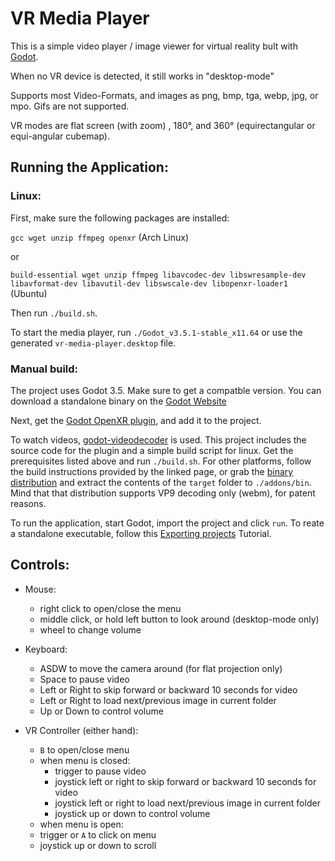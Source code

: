 # VR Media Player

This is a simple video player / image viewer for virtual reality bult with [Godot](https://godotengine.org/).

When no VR device is detected, it still works in "desktop-mode"

Supports most Video-Formats, and images as png, bmp, tga, webp, jpg, or mpo. Gifs are not supported.

VR modes are flat screen (with zoom) , 180°, and 360° (equirectangular or equi-angular cubemap).


## Running the Application:

### Linux:
First, make sure the following packages are installed:

`gcc wget unzip ffmpeg openxr` (Arch Linux)

or 

`build-essential wget unzip ffmpeg libavcodec-dev libswresample-dev libavformat-dev libavutil-dev libswscale-dev libopenxr-loader1` (Ubuntu)

Then run ```./build.sh```.

To start the media player, run `./Godot_v3.5.1-stable_x11.64` or use the generated `vr-media-player.desktop` file.

### Manual build:
The project uses Godot 3.5. Make sure to get a compatble version. You can download a standalone binary on the [Godot Website](https://godotengine.org/download)

Next, get the [Godot OpenXR plugin](https://github.com/GodotVR/godot_openxr), and add it to the project.

To watch videos, [godot-videodecoder](https://github.com/kidrigger/godot-videodecoder) is used. This project includes the source code for the plugin and a simple build script for linux. Get the prerequisites listed above and run `./build.sh`. For other platforms, follow the build instructions provided by the linked page, or grab the [binary distribution](https://github.com/kidrigger/godot-videodecoder/tags) and extract the contents of the `target` folder to `./addons/bin`. Mind that that distribution supports VP9 decoding only (webm), for patent reasons.

To run the application, start Godot, import the project and click `run`. To reate a standalone executable, follow this [Exporting projects](https://docs.godotengine.org/en/3.5/tutorials/export/exporting_projects.html) Tutorial. 


## Controls:

- Mouse:
  - right click to open/close the menu
  - middle click, or hold left button to look around (desktop-mode only)
  - wheel to change volume

- Keyboard:
  - ASDW to move the camera around (for flat projection only)
  - Space to pause video
  - Left or Right to skip forward or backward 10 seconds for video
  - Left or Right to load next/previous image in current folder
  - Up or Down to control volume

- VR Controller (either hand):
  - `B` to open/close menu
  - when menu is closed:
    - trigger to pause video
    - joystick left or right to skip forward or backward 10 seconds for video
    - joystick left or right to load next/previous image in current folder
    - joystick up or down to control volume
  - when menu is open:
  - trigger or `A` to click on menu
  - joystick up or down to scroll
